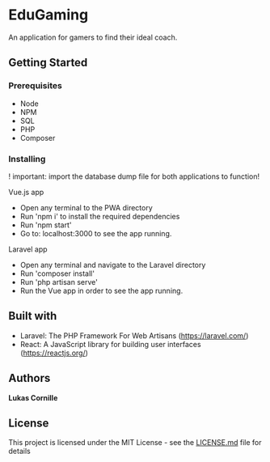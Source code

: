 # EduGaming
An application for gamers to find their ideal coach.

## Getting Started
### Prerequisites
*  Node
*  NPM
*  SQL
*  PHP
*  Composer

### Installing
! important: import the database dump file for both applications to function!

Vue.js app
*  Open any terminal to the PWA directory
*  Run 'npm i' to install the required dependencies
*  Run 'npm start'
*  Go to: localhost:3000 to see the app running.

Laravel app
*  Open any terminal and navigate to the Laravel directory
*  Run 'composer install'
*  Run 'php artisan serve'
*  Run the Vue app in order to see the app running.

## Built with
*  Laravel: The PHP Framework For Web Artisans (https://laravel.com/)
*  React: A JavaScript library for building user interfaces (https://reactjs.org/)

## Authors
**Lukas Cornille**

## License
This project is licensed under the MIT License - see the [LICENSE.md](LICENSE.md) file for details
